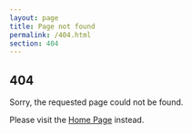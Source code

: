 ```yaml
---
layout: page
title: Page not found
permalink: /404.html
section: 404
---
```


## 404

Sorry, the requested page could not be found.

Please visit the [Home Page](/) instead.
